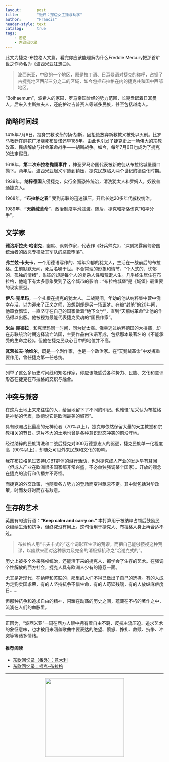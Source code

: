 ```yaml
---
layout:       post
title:        "短评：擦边女主播与劝学"
author:       "Francis"
header-style: text
catalog:      true
tags:
    - 游记
    - 东欧回忆录
---
```


此文为捷克-布拉格人文篇。看完你应该能理解为什么Freddie Mercury把那首旷世之作命名为《波西米亚狂想曲》。

> 波西米亚，中欧的一个地区，原是拉丁语、日耳曼语对捷克的称呼，占据了古捷克地区西部三分之二的区域，如今包括布拉格在内的捷克共和国中西部地区。

“Boihaemum”，波希人的家园，罗马帝国曾经的势力范围，长期盘踞着日耳曼人，后来入主斯拉夫人，还庇护过吉普赛人等诸多民族，甚至包括越南人。

## 简略时间线
1415年7月6日，投身宗教改革的扬·胡斯，因拒绝放弃新教教义被处以火刑。比罗马教廷在鲜花广场烧死布鲁诺还早185年。由此也引发了捷克史上一场伟大的宗教改革、民族解放与社会革命战争——胡斯战争。如今，每年7月6日也成为了捷克的法定假日。

1618年，**第二次布拉格抛窗事件** ，神圣罗马帝国代表被新教徒从布拉格城堡窗口抛下。两年后，波西米亚起义军遭到镇压，捷克民族陷入两个世纪的德语化时期。

1939年，**纳粹德国**入侵捷克，实行全面恐怖统治，清洗犹太人和罗姆人，奴役普通捷克人。

1968年，**“布拉格之春”** 受到苏联的迅速镇压，开启长达20多年代威权统治。

1989年，**“天鹅绒革命”**，政治制度平滑过渡。随后，捷克和斯洛伐克“和平分手”。


## 文学家
**雅洛斯拉夫·哈谢克**，幽默、讽刺作家，代表作《好兵帅克》，“深刻揭露奥匈帝国统治者的凶恶专横及其军队的腐败堕落”。

**弗兰兹·卡夫卡**，一个用德语写作的、常年抑郁的犹太人，生活在一战前后的布拉格。生前默默无闻，死后名噪于世。不合常理的形象和情节，“个人式的、忧郁的、孤独的情绪”，象征的却是每个人的复杂人性和荒诞人生。几乎终生居住在布拉格，他笔下有太多意象受到了这个城市的影响：“布拉格城堡”是《城堡》最重要的现实原型。

**伊凡·克里玛**，一个扎根在捷克的犹太人。二战期间，年幼的他从纳粹集中营中侥幸存活，以为迎来了正义之师，没想到却是另一场噩梦。在被“封杀”的20年间，他箪食瓢饮，一直坚守在自己的国家做着“地下文学”，直到“天鹅绒革命”让他的作品得以出版。他被视为最能代表捷克灵魂的“国民作家”。

**米兰·昆德拉**，和克里玛同一时间，同为犹太裔。侥幸逃过纳粹德国的大搜捕，却在苏联统治时期选择流亡法国，主要作品由法语写成，包括那本最著名的《不能承受的生命之轻》。但他在捷克民众心目中的地位并不高。

**瓦茨拉夫·哈维尔**，既是一个剧作家，也是一个政治家。在“天鹅绒革命”中发挥重要作用，曾任捷克第一任总统。

---
列举了这么多历史时间线和知名作家，你应该能感受各种势力、民族、文化和意识形态在捷克在布拉格的交织与融合。


## 冲突与兼容

在这片土地上来来往往的人，给当地留下了不同的印记。也难怪“尼采认为布拉格是神秘的代表，歌德说它是欧洲最美的城市”。

具有欧洲占比最高的无神论者（70%以上），捷克却依然保留大量的天主教堂和宗教相关的节日。这片不大的土地也曾是各种意识形态冲突的前沿阵地。

经过纳粹的民族清洗和二战后捷克对300万德意志人的驱逐，捷克民族单一化程度高（90%以上），却随处可见外来民族和文化的影响。

我在布拉格见过支持LGBT群体的游行活动，也对捷克成人产业的发达早有耳闻（但成人产业在欧洲很多国家都非常兴盛，不必单独强调某个国家）。开放的观念在捷克的流行和传播并不奇怪。

而捷克的外交政策，也随着各方势力的登场而变得飘忽不定。其中就包括对华政策，时而友好时而存有敌意。

## 生存的艺术

英国有句流行语：**“Keep calm and carry on.”** 本打算用于被纳粹占领后鼓励民众继续生活和抗争，但终究没有用上。这句话用于捷克人、布拉格人身上再合适不过。

> 布拉格人用“卡夫卡式的”这个词形容生活的荒谬，而把自己能够藐视这种荒谬，以幽默来面对这种暴力及完全的消极抵抗称之“哈谢克式的”。

历史上被多个外来强权统治，还能活下来的捷克人，都学会了生存的艺术。在强调个性解放的西方社会，捷克人具有欧洲人少有的隐忍一面。

尤其是近现代，在纳粹和苏联的，那里的人们不得已做出了自己的选择。有的人成为走狗卖国求荣，有的人坚持抗争不惜生命，有的人苟延残喘，有的人放纵麻痹度日......

但那种抗争和追求自由的精神，闪耀在动荡的历史之间，蕴藏在不朽的著作之中，流淌在人们的血脉里。


---
正因为，“波西米亚”一词在西方人眼中拥有着自由不羁、反抗主流压迫、追求艺术的象征意味，也才被用来涵盖歌曲中要表达的绝望、愤怒、挣扎、救赎、抗争、冲突等等诸多情绪。

#### 推荐阅读

- [东欧回忆录（番外）：意大利](https://mp.weixin.qq.com/s/eMa1vi1_Epk-oRM8y9z9uA)
- [东欧回忆录：捷克-布拉格](https://mp.weixin.qq.com/s/j8GZzjrjEwjGnqXTZY7fWg)

---

<center>
    <img src="https://refine1919.github.io/img/subscribe.png" style="width: 250px;">
</center>
